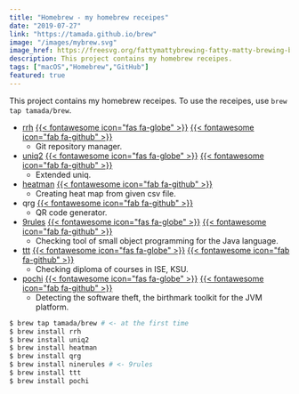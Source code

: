 ```yaml
---
title: "Homebrew - my homebrew receipes"
date: "2019-07-27"
link: "https://tamada.github.io/brew"
image: "/images/mybrew.svg"
image_href: https://freesvg.org/fattymattybrewing-fatty-matty-brewing-beer-mug-icon
description: This project contains my homebrew receipes.
tags: ["macOS","Homebrew","GitHub"]
featured: true
---
```


This project contains my homebrew receipes.
To use the receipes, use `brew tap tamada/brew`.

* [rrh](https://github.io/brew/rrh) [{{< fontawesome icon="fas fa-globe" >}}](https://tamada.github.io/rrh) [{{< fontawesome icon="fab fa-github" >}}](https://github.com/tamada/rrh)
    * Git repository manager.
* [uniq2](https://github.io/brew/uniq2) [{{< fontawesome icon="fas fa-globe" >}}](https://tamada.github.io/uniq2) [{{< fontawesome icon="fab fa-github" >}}](https://github.com/tamada/uniq2)
    * Extended uniq.
* [heatman](https://github.io/brew/heatman) [{{< fontawesome icon="fab fa-github" >}}](https://github.com/tamada/goheatman)
    * Creating heat map from given csv file.
* qrg  [{{< fontawesome icon="fab fa-github" >}}](https://github.com/tamada/qrg)
    * QR code generator.
* [9rules](https://github.io/brew/9rules) [{{< fontawesome icon="fas fa-globe" >}}](https://tamada.github.io/9rules) [{{< fontawesome icon="fab fa-github" >}}](https://github.com/tamada/9rules)
    * Checking tool of small object programming for the Java language.
* [ttt](https://github.io/brew/ttt) [{{< fontawesome icon="fas fa-globe" >}}](https://tamada.github.io/ttt) [{{< fontawesome icon="fab fa-github" >}}](https://github.com/tamada/ttt)
    * Checking diploma of courses in ISE, KSU.
* [pochi](https://github.io/brew/pochi) [{{< fontawesome icon="fas fa-globe" >}}](https://tamada.github.io/pochi) [{{< fontawesome icon="fab fa-github" >}}](https://github.com/tamada/pochi)
    * Detecting the software theft, the birthmark toolkit for the JVM platform.


```sh
$ brew tap tamada/brew # <- at the first time
$ brew install rrh
$ brew install uniq2
$ brew install heatman
$ brew install qrg
$ brew install ninerules # <- 9rules
$ brew install ttt
$ brew install pochi
```


